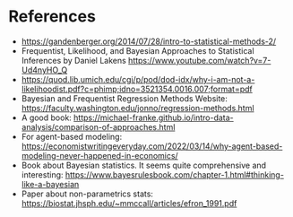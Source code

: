 # References

- https://gandenberger.org/2014/07/28/intro-to-statistical-methods-2/
- Frequentist, Likelihood, and Bayesian Approaches to Statistical Inferences by Daniel Lakens https://www.youtube.com/watch?v=7-Ud4nyHO_Q
- https://quod.lib.umich.edu/cgi/p/pod/dod-idx/why-i-am-not-a-likelihoodist.pdf?c=phimp;idno=3521354.0016.007;format=pdf
- Bayesian and Frequentist Regression Methods Website: https://faculty.washington.edu/jonno/regression-methods.html
- A good book: https://michael-franke.github.io/intro-data-analysis/comparison-of-approaches.html
- For agent-based modeling: https://economistwritingeveryday.com/2022/03/14/why-agent-based-modeling-never-happened-in-economics/
- Book about Bayesian statistics. It seems quite comprehensive and interesting: https://www.bayesrulesbook.com/chapter-1.html#thinking-like-a-bayesian
- Paper about non-parametrics stats: https://biostat.jhsph.edu/~mmccall/articles/efron_1991.pdf
